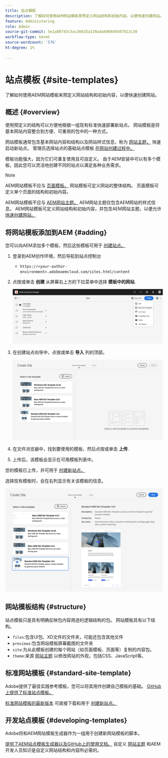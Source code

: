 ```yaml
---
title: 站点模板
description: 了解如何使用AEM网站模板来预定义网站结构和初始内容，以便快速创建网站。
feature: Administering
role: Admin
source-git-commit: 5e1a89743c5ac36635a139ada690849507813c30
workflow-type: tm+mt
source-wordcount: '576'
ht-degree: 1%

---
```



# 站点模板 {#site-templates}

了解如何使用AEM网站模板来预定义网站结构和初始内容，以便快速创建网站。

## 概述 {#overview}

使用预定义的结构可以方便地根据一组现有标准快速部署新站点。 网站模板是将基本网站内容整合到方便、可重用的包中的一种方式。

网站模板通常包含基本网站内容和结构以及网站样式信息，称为 [网站主题，](site-themes.md) 快速启动新站点。 管理员选择站点的基础站点模板 [在网站创建过程中。](create-site.md)

模板功能强大，因为它们可重复使用且可自定义。 由于AEM安装中可以有多个模板，因此您可以灵活地创建不同的站点以满足各种业务需求。

>[!NOTE]
>
>AEM网站模板不应与 [页面模板。](/help/sites-cloud/authoring/features/templates.md) 网站模板可定义网站的整体结构。 页面模板可定义单个页面的结构和初始内容。
>
>AEM网站模板不应与 [AEM网站主题。](site-themes.md) AEM网站主题仅包含AEM网站的样式信息。 AEM网站模板可定义网站结构和初始内容，并包含AEM网站主题，以便允许 [快速创建网站。](create-site.md)

## 将网站模板添加到AEM {#adding}

您可以向AEM添加多个模板，然后这些模板可用于 [创建站点。](create-site.md)

1. 登录到AEM创作环境，然后导航到站点控制台

   * `https://<your-author-environment>.adobeaemcloud.com/sites.html/content`

1. 点按或单击 **创建** 从屏幕右上方的下拉菜单中选择 **模板中的网站**.

   ![从模板创建网站](../assets/create-site-from-template.png)

1. 在创建站点向导中，点按或单击 **导入** 列的顶部。

   ![站点创建向导](../assets/site-creation-wizard.png)

1. 在文件浏览器中，找到要使用的模板，然后点按或单击 **上传**.

1. 上传后，该模板会显示在可用模板列表中。

您的模板已上传，并可用于 [创建新站点。](create-site.md)

选择现有模板时，会在右列显示有关该模板的信息。

![选择模板](../assets/select-site-template.png)

## 网站模板结构 {#structure}

站点模板只是具有明确反映包内容用途的逻辑结构的包。 网站模板具有以下结构。

* `files`:包含UI包、XD文件的文件夹，可能还包含其他文件
* `previews`:包含网站模板屏幕截图的文件夹
* `site`:为从此模板创建的每个网站（如页面模板、页面等）复制的内容包。
* `theme`:来源 [网站主题](site-themes.md) 以修改网站的外观，包括CSS、JavaScript等。

## 标准网站模板 {#standard-site-template}

Adobe提供了最佳实践参考模板，您可以将其用作创建自己模板的基础。 [GitHub上提供了标准站点模板。](https://github.com/adobe/aem-site-template-standard)

[标准网站模板的最新版本](https://github.com/adobe/aem-site-template-standard/releases) 可直接下载和用于 [创建新站点。](create-site.md)

## 开发站点模板 {#developing-templates}

Adobe将和AEM网站模板生成器作为一组用于创建新网站模板的脚本。

[提供了AEM站点模板生成器以及GitHub上的使用文档。](https://github.com/adobe/aem-site-template-builder) 自定义 [网站主题](site-themes.md) 和AEM开发人员知识是自定义网站结构和内容所必需的。
